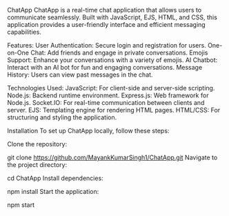 ChatApp
ChatApp is a real-time chat application that allows users to communicate seamlessly. Built with JavaScript, EJS, HTML, and CSS, this application provides a user-friendly interface and efficient messaging capabilities.

Features:
  User Authentication: Secure login and registration for users.
  One-on-One Chat: Add friends and engage in private conversations.
  Emojis Support: Enhance your conversations with a variety of emojis.
  AI Chatbot: Interact with an AI bot for fun and engaging conversations.
  Message History: Users can view past messages in the chat.
  
Technologies Used:
  JavaScript: For client-side and server-side scripting.
  Node.js: Backend runtime environment.
  Express.js: Web framework for Node.js.
  Socket.IO: For real-time communication between clients and server.
  EJS: Templating engine for rendering HTML pages.
  HTML/CSS: For structuring and styling the application.


Installation
  To set up ChatApp locally, follow these steps:
  
  Clone the repository:
  
  git clone https://github.com/MayankKumarSingh1/ChatApp.git
  Navigate to the project directory:
  
  cd ChatApp
  Install dependencies:
  
  npm install
  Start the application:
  
  npm start
